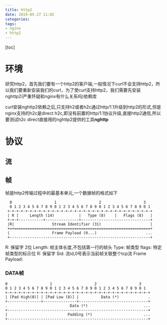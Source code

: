 ```yaml
---
title: http2
date: 2019-05-27 11:02
categories: 
tags: 
- nginx
- http2
---
```


[toc]

# 环境
研究http2，首先我们要有一个http2的客户端,一般情况下curl不会支持http2，所以我们要重新安装我们的curl，为了使curl支持http2，我们需要先安装nghttp2(严重怀疑和nginx有什么关系吗)依赖库

curl安装nghttp2依赖之后,只支持h2或者h2c通过http/1.1升级到http2的形式,但是nginx支持的h2c是direct h2c,即没有前置的http/1.1协议升级,直接http2通信,所以要测试h2c direct直接用的nghttp2提供的工具**nghttp**

# 协议
## 流

## 帧
帧是http2传输过程中的最基本单元,一个数据帧的格式如下
```
  0                   1                   2                   3
  0 1 2 3 4 5 6 7 8 9 0 1 2 3 4 5 6 7 8 9 0 1 2 3 4 5 6 7 8 9 0 1
 +-+-+-+-+-+-+-+-+-+-+-+-+-+-+-+-+-+-+-+-+-+-+-+-+-+-+-+-+-+-+-+-+
 | R |     Length (14)           |   Type (8)    |   Flags (8)   |
 +-+-+-----------+---------------+-------------------------------+
 |R|                 Stream Identifier (31)                      |
 +=+=============================================================+
 |                   Frame Payload (0...)                      ...
 +---------------------------------------------------------------+
 ```
 R: 保留字 2位
 Length: 帧主体长度,不包括第一行的帧头
 Type: 帧类型
 flags: 特定帧类型的标示位
 R: 保留字
 Sid: 流id,0号表示当前帧关联整个tcp流
 Frame Payload:
 
 ### DATA帧
 ```
 0                   1                   2                   3
 0 1 2 3 4 5 6 7 8 9 0 1 2 3 4 5 6 7 8 9 0 1 2 3 4 5 6 7 8 9 0 1
 +-+-+-+-+-+-+-+-+-+-+-+-+-+-+-+-+-+-+-+-+-+-+-+-+-+-+-+-+-+-+-+-+
 | [Pad High(8)] | [Pad Low (8)] |          Data (*)             .
 +---------------+---------------+-------------------------------+
 .                            Data (*)                         ...
 +---------------------------------------------------------------+
 |                           Padding (*)                       ...
 +---------------------------------------------------------------+
 ```

